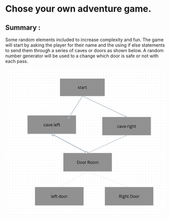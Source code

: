 # Chose your own adventure game. 

## Summary : 
Some random elements included to increase complexity
and fun. The game will start by asking the player for their name and the using if else statements to send them through
a series of caves or doors as shown below. A random number generator will be used to a change which door is safe or not 
with each pass.

![Screenshot_20240217_202825.png](ReadMeResouce/Screenshot_20240217_202825.png)